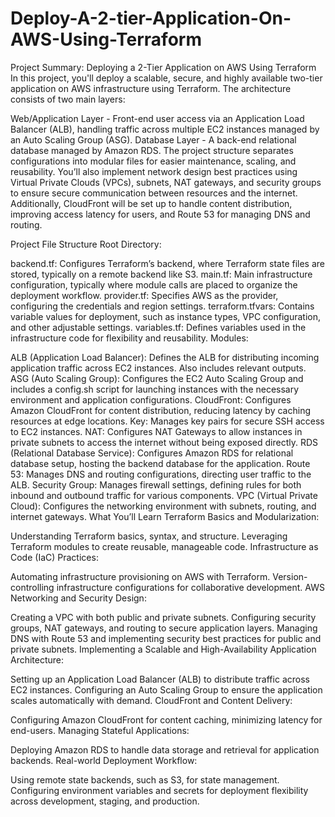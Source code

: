 # Deploy-A-2-tier-Application-On-AWS-Using-Terraform
Project Summary: Deploying a 2-Tier Application on AWS Using Terraform
In this project, you'll deploy a scalable, secure, and highly available two-tier application on AWS infrastructure using Terraform. The architecture consists of two main layers:

Web/Application Layer - Front-end user access via an Application Load Balancer (ALB), handling traffic across multiple EC2 instances managed by an Auto Scaling Group (ASG).
Database Layer - A back-end relational database managed by Amazon RDS.
The project structure separates configurations into modular files for easier maintenance, scaling, and reusability. You’ll also implement network design best practices using Virtual Private Clouds (VPCs), subnets, NAT gateways, and security groups to ensure secure communication between resources and the internet. Additionally, CloudFront will be set up to handle content distribution, improving access latency for users, and Route 53 for managing DNS and routing.

Project File Structure
Root Directory:

backend.tf: Configures Terraform’s backend, where Terraform state files are stored, typically on a remote backend like S3.
main.tf: Main infrastructure configuration, typically where module calls are placed to organize the deployment workflow.
provider.tf: Specifies AWS as the provider, configuring the credentials and region settings.
terraform.tfvars: Contains variable values for deployment, such as instance types, VPC configuration, and other adjustable settings.
variables.tf: Defines variables used in the infrastructure code for flexibility and reusability.
Modules:

ALB (Application Load Balancer): Defines the ALB for distributing incoming application traffic across EC2 instances. Also includes relevant outputs.
ASG (Auto Scaling Group): Configures the EC2 Auto Scaling Group and includes a config.sh script for launching instances with the necessary environment and application configurations.
CloudFront: Configures Amazon CloudFront for content distribution, reducing latency by caching resources at edge locations.
Key: Manages key pairs for secure SSH access to EC2 instances.
NAT: Configures NAT Gateways to allow instances in private subnets to access the internet without being exposed directly.
RDS (Relational Database Service): Configures Amazon RDS for relational database setup, hosting the backend database for the application.
Route 53: Manages DNS and routing configurations, directing user traffic to the ALB.
Security Group: Manages firewall settings, defining rules for both inbound and outbound traffic for various components.
VPC (Virtual Private Cloud): Configures the networking environment with subnets, routing, and internet gateways.
What You’ll Learn
Terraform Basics and Modularization:

Understanding Terraform basics, syntax, and structure.
Leveraging Terraform modules to create reusable, manageable code.
Infrastructure as Code (IaC) Practices:

Automating infrastructure provisioning on AWS with Terraform.
Version-controlling infrastructure configurations for collaborative development.
AWS Networking and Security Design:

Creating a VPC with both public and private subnets.
Configuring security groups, NAT gateways, and routing to secure application layers.
Managing DNS with Route 53 and implementing security best practices for public and private subnets.
Implementing a Scalable and High-Availability Application Architecture:

Setting up an Application Load Balancer (ALB) to distribute traffic across EC2 instances.
Configuring an Auto Scaling Group to ensure the application scales automatically with demand.
CloudFront and Content Delivery:

Configuring Amazon CloudFront for content caching, minimizing latency for end-users.
Managing Stateful Applications:

Deploying Amazon RDS to handle data storage and retrieval for application backends.
Real-world Deployment Workflow:

Using remote state backends, such as S3, for state management.
Configuring environment variables and secrets for deployment flexibility across development, staging, and production.
